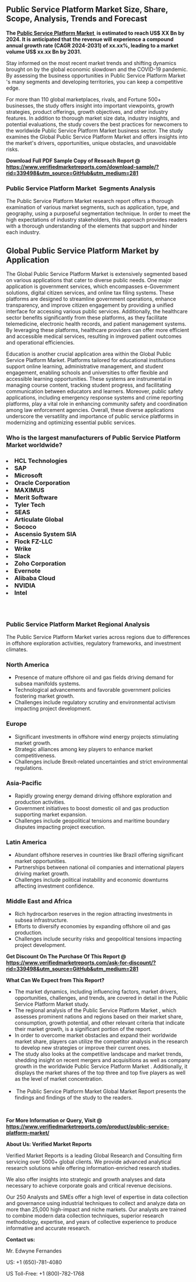 <h2><strong>Public Service Platform Market Size, Share, Scope, Analysis, Trends and Forecast</strong></h2><p><strong>The&nbsp;<a href="https://www.verifiedmarketreports.com/download-sample/?rid=339498&utm_source=GitHub&utm_medium=281" target="_blank">Public Service Platform Market </a>&nbsp;is estimated to reach US$ XX Bn by 2024. It is anticipated that the revenue will experience a compound annual growth rate (CAGR 2024-2031) of xx.xx%, leading to a market volume US$ xx.xx Bn by 2031.</strong></p><p>Stay informed on the most recent market trends and shifting dynamics brought on by the global economic slowdown and the COVID-19 pandemic. By assessing the business opportunities in Public Service Platform Market 's many segments and developing territories, you can keep a competitive edge.</p><p>For more than 110 global marketplaces, rivals, and Fortune 500+ businesses, the study offers insight into important viewpoints, growth strategies, product offerings, growth objectives, and other industry features. In addition to thorough market size data, industry insights, and potential evaluations, the study covers the best practices for newcomers to the worldwide Public Service Platform Market business sector. The study examines the Global Public Service Platform Market and offers insights into the market's drivers, opportunities, unique obstacles, and unavoidable risks.</p><p id="" class=""><strong>Download Full PDF Sample Copy of Reseach Report @ <a href="https://www.verifiedmarketreports.com/download-sample/?rid=339498&utm_source=GitHub&utm_medium=281" target="_blank">https://www.verifiedmarketreports.com/download-sample/?rid=339498&utm_source=GitHub&utm_medium=281</a></strong></p><h3>Public Service Platform Market &nbsp;Segments Analysis</h3><p>The Public Service Platform Market research report offers a thorough examination of various market segments, such as application, type, and geography, using a purposeful segmentation technique. In order to meet the high expectations of industry stakeholders, this approach provides readers with a thorough understanding of the elements that support and hinder each industry.<br /> <h2>Global Public Service Platform Market by Application</h2><p>The Global Public Service Platform Market is extensively segmented based on various applications that cater to diverse public needs. One major application is government services, which encompasses e-Government solutions, digital citizen services, and online tax filing systems. These platforms are designed to streamline government operations, enhance transparency, and improve citizen engagement by providing a unified interface for accessing various public services. Additionally, the healthcare sector benefits significantly from these platforms, as they facilitate telemedicine, electronic health records, and patient management systems. By leveraging these platforms, healthcare providers can offer more efficient and accessible medical services, resulting in improved patient outcomes and operational efficiencies.</p><p>Education is another crucial application area within the Global Public Service Platform Market. Platforms tailored for educational institutions support online learning, administrative management, and student engagement, enabling schools and universities to offer flexible and accessible learning opportunities. These systems are instrumental in managing course content, tracking student progress, and facilitating communication between educators and learners. Moreover, public safety applications, including emergency response systems and crime reporting platforms, play a vital role in enhancing community safety and coordination among law enforcement agencies. Overall, these diverse applications underscore the versatility and importance of public service platforms in modernizing and optimizing essential public services.</p></p><h3 id="" class="">Who is the largest manufacturers of&nbsp;Public Service Platform Market worldwide?</h3><h3 class=""></Li><Li>HCL Technologies</Li><Li> SAP</Li><Li> Microsoft</Li><Li> Oracle Corporation</Li><Li> MAXIMUS</Li><Li> Merit Software</Li><Li> Tyler Tech</Li><Li> SEAS</Li><Li> Articulate Global</Li><Li> Sococo</Li><Li> Ascensio System SIA</Li><Li> Flock FZ-LLC</Li><Li> Wrike</Li><Li> Slack</Li><Li> Zoho Corporation</Li><Li> Evernote</Li><Li> Alibaba Cloud</Li><Li> NVIDIA</Li><Li> Intel</h3><h3 id="" class="">&nbsp;</h3><h3 id="" class="">Public Service Platform Market Regional Analysis</h3><p id="" class="">The Public Service Platform Market varies across regions due to differences in offshore exploration activities, regulatory frameworks, and investment climates.</p><h3 id="" class="">North America</h3><ul><li>Presence of mature offshore oil and gas fields driving demand for subsea manifolds systems.</li><li>Technological advancements and favorable government policies fostering market growth.</li><li>Challenges include regulatory scrutiny and environmental activism impacting project development.</li></ul><h3 id="" class="">Europe</h3><ul><li>Significant investments in offshore wind energy projects stimulating market growth.</li><li>Strategic alliances among key players to enhance market competitiveness.</li><li>Challenges include Brexit-related uncertainties and strict environmental regulations.</li></ul><h3 id="" class="">Asia-Pacific</h3><ul><li>Rapidly growing energy demand driving offshore exploration and production activities.</li><li>Government initiatives to boost domestic oil and gas production supporting market expansion.</li><li>Challenges include geopolitical tensions and maritime boundary disputes impacting project execution.</li></ul><h3 id="" class="">Latin America</h3><ul><li>Abundant offshore reserves in countries like Brazil offering significant market opportunities.</li><li>Partnerships between national oil companies and international players driving market growth.</li><li>Challenges include political instability and economic downturns affecting investment confidence.</li></ul><h3 id="" class="">Middle East and Africa</h3><ul><li>Rich hydrocarbon reserves in the region attracting investments in subsea infrastructure.</li><li>Efforts to diversify economies by expanding offshore oil and gas production.</li><li>Challenges include security risks and geopolitical tensions impacting project development.</li></ul><p id="" class=""><strong>Get Discount On The Purchase Of This Report @ <a href="https://www.verifiedmarketreports.com/ask-for-discount/?rid=339498&utm_source=GitHub&utm_medium=281" target="_blank">https://www.verifiedmarketreports.com/ask-for-discount/?rid=339498&utm_source=GitHub&utm_medium=281</a></strong></p><p><strong>What Can We Expect from This Report?</strong></p><ul><li>The market dynamics, including influencing factors, market drivers, opportunities, challenges, and trends, are covered in detail in the Public Service Platform Market study.<br /> </li><li>The regional analysis of the Public Service Platform Market , which assesses prominent nations and regions based on their market share, consumption, growth potential, and other relevant criteria that indicate their market growth, is a significant portion of the report.<br /> </li><li>In order to overcome market obstacles and expand their worldwide market share, players can utilize the competitor analysis in the research to develop new strategies or improve their current ones.<br /> </li><li>The study also looks at the competitive landscape and market trends, shedding insight on recent mergers and acquisitions as well as company growth in the worldwide Public Service Platform Market . Additionally, it displays the market shares of the top three and top five players as well as the level of market concentration.<br /><br /></li><li>&nbsp;The Public Service Platform Market Global Market Report presents the findings and findings of the study to the readers.</li></ul><p id="" class="">&nbsp;</p><p id="" class=""><strong>For More Information or Query, Visit @ <a href="https://www.verifiedmarketreports.com/product/public-service-platform-market/" target="_blank">https://www.verifiedmarketreports.com/product/public-service-platform-market/</a></strong></p><p id="" class=""><strong>About Us: Verified Market Reports</strong></p><p id="" class="">Verified Market Reports is a leading Global Research and Consulting firm servicing over 5000+ global clients. We provide advanced analytical research solutions while offering information-enriched research studies.</p><p id="" class="">We also offer insights into strategic and growth analyses and data necessary to achieve corporate goals and critical revenue decisions.</p><p id="" class="">Our 250 Analysts and SMEs offer a high level of expertise in data collection and governance using industrial techniques to collect and analyze data on more than 25,000 high-impact and niche markets. Our analysts are trained to combine modern data collection techniques, superior research methodology, expertise, and years of collective experience to produce informative and accurate research.</p><p id="" class=""><strong>Contact us:</strong></p><p id="" class="">Mr. Edwyne Fernandes</p><p id="" class="">US: +1 (650)-781-4080</p><p id="" class="">US Toll-Free: +1 (800)-782-1768</p>
